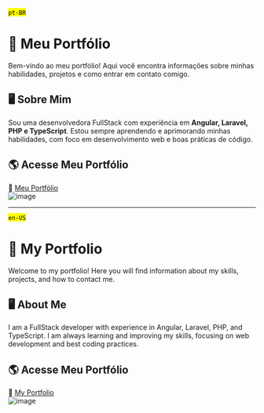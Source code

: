 <mark>`pt-BR`</mark>
# 🚀 Meu Portfólio

Bem-vindo ao meu portfólio! Aqui você encontra informações sobre minhas habilidades, projetos e como entrar em contato comigo.

## 🖥️ Sobre Mim

Sou uma desenvolvedora FullStack com experiência em **Angular, Laravel, PHP e TypeScript**. Estou sempre aprendendo e aprimorando minhas habilidades, com foco em desenvolvimento web e boas práticas de código.

## 🌎 Acesse Meu Portfólio

🔗 [Meu Portfólio](https://xsarakemily.github.io/portfolio/)  
![image](https://github.com/user-attachments/assets/e535115c-917c-46c6-ab76-12d4d6f03b4c)

---

<mark>`en-US`</mark>

# 🚀 My Portfolio

Welcome to my portfolio! Here you will find information about my skills, projects, and how to contact me.

## 🖥️ About Me

I am a FullStack developer with experience in Angular, Laravel, PHP, and TypeScript. I am always learning and improving my skills, focusing on web development and best coding practices.

## 🌎 Acesse Meu Portfólio

🔗 [My Portfolio](https://xsarakemily.github.io/portfolio/)  
![image](https://github.com/user-attachments/assets/e535115c-917c-46c6-ab76-12d4d6f03b4c)
